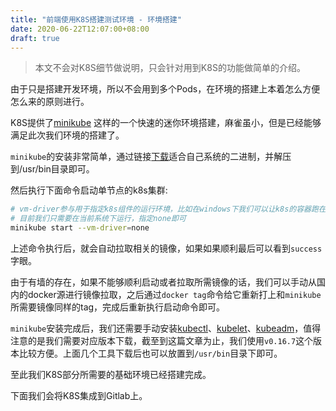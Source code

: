 ```yaml
---
title: "前端使用K8S搭建测试环境 - 环境搭建"
date: 2020-06-22T12:07:00+08:00
draft: true
---
```


> 本文不会对K8S细节做说明，只会针对用到K8S的功能做简单的介绍。

由于只是搭建开发环境，所以不会用到多个Pods，在环境的搭建上本着怎么方便怎么来的原则进行。

K8S提供了[minikube](https://kubernetes.io/zh/docs/tasks/tools/install-minikube/) 这样的一个快速的迷你环境搭建，麻雀虽小，但是已经能够满足此次我们环境的搭建了。

`minikube`的安装非常简单，通过链接[下载](https://github.com/kubernetes/minikube/releases)适合自己系统的二进制，并解压到/usr/bin目录即可。

然后执行下面命令启动单节点的k8s集群:
```bash
# vm-driver参与用于指定k8s组件的运行环境，比如在windows下我们可以让k8s的容器跑在vmware、virtualbox等
# 目前我们只需要在当前系统下运行，指定none即可
minikube start --vm-driver=none
```

上述命令执行后，就会自动拉取相关的镜像，如果如果顺利最后可以看到`success`字眼。

由于有墙的存在，如果不能够顺利启动或者拉取所需镜像的话，我们可以手动从国内的docker源进行镜像拉取，之后通过`docker tag`命令给它重新打上和`minikube`所需要镜像同样的tag，完成后重新执行启动命令即可。

`minikube`安装完成后，我们还需要手动安装[kubectl](https://github.com/kubernetes/kubectl/releases)、[kubelet](https://github.com/kubernetes/kubelet)、[kubeadm](https://github.com/kubernetes/kubeadm)，值得注意的是我们需要对应版本下载，截至到这篇文章为止，我们使用`v0.16.7`这个版本比较方便。上面几个工具下载后也可以放置到`/usr/bin`目录下即可。

至此我们K8S部分所需要的基础环境已经搭建完成。

下面我们会将K8S集成到Gitlab上。